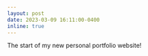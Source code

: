 ```yaml
---
layout: post
date: 2023-03-09 16:11:00-0400
inline: true
---
```


The start of my new personal portfolio website!